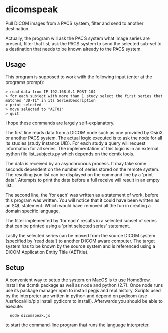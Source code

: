 # dicomspeak
Pull DICOM images from a PACS system, filter and send to another destination.

Actually, the program will ask the PACS system what image series are present, filter that list, ask the PACS 
system to send the selected sub-set to a destination that needs to be known already to the PACS system.

## Usage
This program is supposed to work with the following input (enter at the programs prompt):
```
> read data from IP 192.168.0.1 PORT 104
> for each subject with more than 1 study select the first series that matches "3D-T1" in its SeriesDescription
> print selected
> move selected to "AET01"
> quit
```

I hope these commands are largely self-explanatory.

The first line reads data from a DICOM node such as one provided by OsiriX or another PACS
system. The actual logic executed is to ask the node for all its studies (study instance UID).
For each study a query will request information for all series. The implementation of this
logic is in an external python file list_subjects.py which depends on the dcmtk tools.

The data is received by an asynchronous process. It may take some seconds dependent on the number
of series stored on the remote system. The resulting json list can be displayed on the command line
by a 'print data'. Attempts to print the data before a full receive will result in an empty list.

The second line, the 'for each' was written as a statement of work, before this program
was written. You will notice that it could have been written as an SQL statement. Which would
have removed all the fun in creating a domain specific language.

The filter implemented by 'for each' results in a selected subset of series that can be printed
using a 'print selected series' statement.

Lastly the selected series can be moved from the source DICOM system (specified by 'read data') to
another DICOM aware computer. The target system has to be known by the source system and is
referenced using a DICOM Application Entity Title (AETitle).

## Setup

A convenient way to setup the system on MacOS is to use HomeBrew. Install the dcmtk package as well as node
and python (2.7). Once node runs use its package manager npm to install pegjs and repl.history. Scripts used
by the interpreter are written in python and depend on pydicom (use /usr/local/lib/pip install pydicom to install).
Afterwards you should be able to execute:
```
  node dicomspeak.js
```
to start the command-line program that runs the language interpreter.
